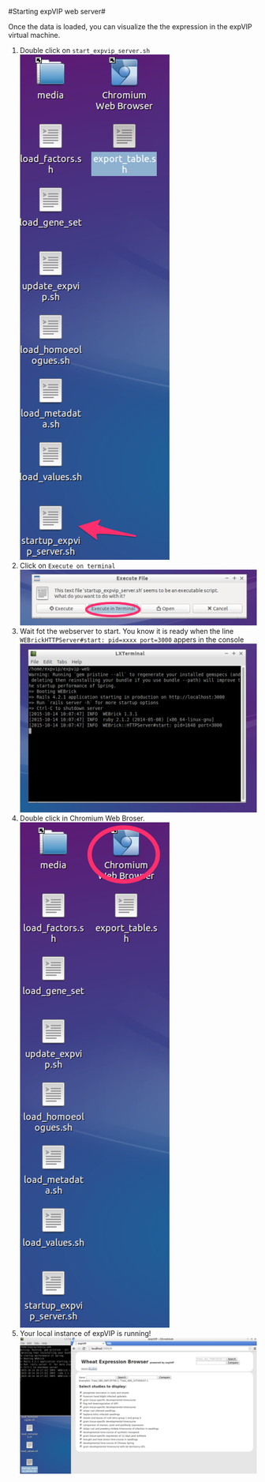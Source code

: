 #Starting expVIP web server#

Once the data is loaded, you can visualize the the expression in the expVIP virtual machine.  

1. Double click on ```start_expvip_server.sh``` 
![alt text](images/StartupServer01.png "")
1. Click on ```Execute on terminal```
![alt text](images/StartupServer02.png "")
1. Wait fot the webserver to start. You know it is ready when the line ```WEBrickHTTPServer#start: pid=xxxx port=3000``` appers in the console 
![alt text](images/StartupServer03.png "")
1. Double click in Chromium Web Broser. 
![alt text](images/StartupServer04.png "")
1. Your local instance of expVIP is running! 
![alt text](images/StartupServer05.png "")
